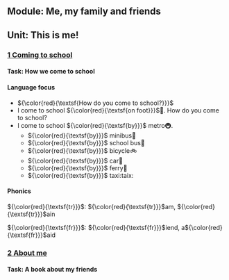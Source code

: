 ## Module: Me, my family and friends
## Unit: This is me!
### [1 Coming to school](./Chapter_1/)
#### Task: How we come to school
#### Language focus
- ${\color{red}{\textsf{How do you come to school?}}}$
- I come to school ${\color{red}{\textsf{on foot}}}$:walking:. How do you come to school?
- I come to school ${\color{red}{\textsf{by}}}$ metro:metro:.
  - ${\color{red}{\textsf{by}}}$ minibus:minibus:
  - ${\color{red}{\textsf{by}}}$ school bus:bus:
  - ${\color{red}{\textsf{by}}}$ bicycle:bike:
  - ${\color{red}{\textsf{by}}}$ car:car:
  - ${\color{red}{\textsf{by}}}$ ferry:ship:
  - ${\color{red}{\textsf{by}}}$ taxi:taix:

#### Phonics
${\color{red}{\textsf{tr}}}$: ${\color{red}{\textsf{tr}}}$am, ${\color{red}{\textsf{tr}}}$ain

${\color{red}{\textsf{fr}}}$: ${\color{red}{\textsf{fr}}}$iend, a${\color{red}{\textsf{fr}}}$aid
### [2 About me](./Chapter_2/)
#### Task: A book about my friends
